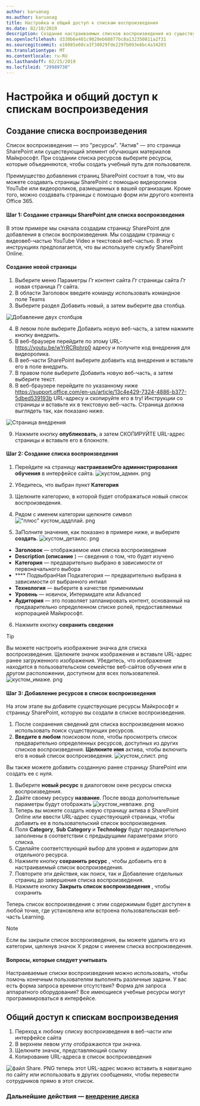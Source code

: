 ```yaml
---
author: karuanag
ms.author: karuanag
title: Настройка и общий доступ к спискам воспроизведения
ms.date: 02/10/2019
description: Создание настраиваемых списков воспроизведения из существующего контента или с новых страниц SharePoint
ms.openlocfilehash: d330b6e401c9020eb68877bc8a132350811a2f31
ms.sourcegitcommit: e10085e60ca3f38029fde229fb093e6bc4a34203
ms.translationtype: MT
ms.contentlocale: ru-RU
ms.lasthandoff: 02/25/2019
ms.locfileid: "29989730"
---
```

# <a name="customize-and-share-playlists"></a>Настройка и общий доступ к спискам воспроизведения

## <a name="create-a-playlist"></a>Создание списка воспроизведения

Список воспроизведения — это "ресурсы". "Актив" — это страница SharePoint или существующий элемент обучающих материалов Майкрософт. При создании списка ресурсов выберите ресурсы, которые объединяются, чтобы создать учебный путь для пользователя.  

Преимущество добавления страниц SharePoint состоит в том, что вы можете создавать страницы SharePoint с помощью видеороликов YouTube или видеороликов, размещенных в вашей организации. Кроме того, можно создавать страницы с помощью форм или другого контента Office 365.  

#### <a name="step-1-create-a-sharepoint-page-for-your-playlist"></a>Шаг 1: Создание страницы SharePoint для списка воспроизведения
В этом примере мы сначала создадим страницу SharePoint для добавления в список воспроизведения. Мы создадим страницу с видеовеб-частью YouTube Video и текстовой веб-частью.  В этих инструкциях предполагается, что вы используете службу SharePoint Online. 

#### <a name="create-a-new-page"></a>Создание новой страницы
1.  Выберите меню Параметры _Гт_ контент сайта _Гт_ страницы сайта _Гт_ новая страница _Гт_ сайта.
2.  В области Заголовок введите команду использовать командное поле Teams
3.  Выберите раздел Добавить новый, а затем выберите два столбца.

![Добавление двух столбцов](media/clo365addtwocolumn.png)

4.  В левом поле выберите Добавить новую веб-часть, а затем нажмите кнопку внедрить. 
5.  В веб-браузере перейдите по этому URL- https://youtu.be/wYrRCRphrp0 адресу и получите код внедрения для видеоролика. 
6.  В веб-части SharePoint выберите добавить код внедрения и вставьте его в поле внедрить. 
7.  В правом поле выберите Добавить новую веб-часть, а затем выберите текст. 
8.  В веб-браузере перейдите по указанному ниже https://support.office.com/en-us/article/13c4e429-7324-4886-b377-5dbed539193b URL-адресу и скопируйте его в try! Инструкции со страницы и вставьте их в текстовую веб-часть. Страница должна выглядеть так, как показано ниже. 

![Страница внедрения](media/clo365teamscommandbox.png)

9.  Нажмите кнопку **опубликовать**, а затем СКОПИРУЙТЕ URL-адрес страницы и вставьте его в блокноте.

#### <a name="step-2-create-the-playlist"></a>Шаг 2: Создание списка воспроизведения

1. Перейдите на страницу **настраиваемОго администрирования обучения** в интерфейсе сайта. ![кустом_админ. png](media/custom_admin.png)
1. Убедитесь, что выбран пункт **Категория** 
1. Щелкните категорию, в которой будет отображаться новый список воспроизведения.
1. Рядом с именем категории щелкните символ !["плюс" кустом_аддплай. png](media/custom_addplay.png)

1. ЗаПолните значения, как показано в примере ниже, и выберите **создать**. ![кустом_детаилс. png](media/custom_details.png)
- **Заголовок** — отображаемое имя списка воспроизведения
- **Description (описание** ) — сведения о том, что будет изучено
- **Категория** — предварительно выбрано в зависимости от первоначального выбора
- **** ПодвыбранНая Подкатегория — предварительно выбрана в зависимости от выбранного интиал
- **Технология** — выберите в качестве применимым
- **Уровень** — новичок, Интермидате или Advanced
- **Аудитория** — это позволяет запланировать контент, основанный на предварительно определенном списке ролей, предоставляемых корпорацией Майкрософт.

6. Нажмите кнопку **сохранить сведения**

> [!TIP]
> Вы можете настроить изображение значка для списка воспроизведения.  Щелкните значок изображения и вставьте URL-адрес ранее загруженного изображения.  Убедитесь, что изображение находится в пользовательском семействе веб-сайтов обучения или в другом расположении, доступном для всех пользователей.  
![кустом_имаже. png](media/custom_image.png)

#### <a name="step-3-add-assets-to-the-playlist"></a>Шаг 3: Добавление ресурсов в список воспроизведения
На этом этапе вы добавите существующие ресурсы Майкрософт и страницу SharePoint, которую вы создали в списке воспроизведения. 

1. После сохранения сведений для списка воспроизведения можно использовать поиск существующих ресурсов.
1. **Введите в любом** поисковом поле, чтобы просмотреть список предварительно определенных ресурсов, доступных из других списков воспроизведения. **Щелкните имя** актива, чтобы включить его в новый список воспроизведения. ![кустом_слист. png](media/custom_slist.png)

Вы также можете добавить созданную ранее страницу SharePoint или создать ее с нуля.

1. Выберите **новый ресурс** в диалоговом окне ресурсы списка воспроизведения.
1. Дайте своему ресурсу **название**. После ввода дополнительные параметры будут отображать ![кустом_невпаже. png](media/custom_newpage.png)
1. Теперь вы можете создать новую страницу актива в SharePoint Online или ввести URL-адрес существующей страницы, чтобы добавить ее в пользовательский список воспроизведения. 
1. Поля **Category**, **Sub Category** и **Technology** будут предварительно заполнены в соответствии с предыдущими параметрами этого списка.
1. Сделайте соответствующий выбор для уровня и аудитории для отдельного ресурса.  
1. Нажмите кнопку **сохранить ресурс** , чтобы добавить его в настраиваемый список воспроизведения.
1. Повторите эти действия, как поиск, так и Добавление отдельных страниц до завершения списка воспроизведения. 
1. Нажмите кнопку **Закрыть список воспроизведения** , чтобы сохранить

Теперь список воспроизведения с этим содержимым будет доступен в любой точке, где установлена или встроена пользовательская веб-часть Learning. 

> [!NOTE]
> Если вы закрыли список воспроизведения, вы можете удалить его из категории, щелкнув значок X рядом с именем списка воспроизведения.  

#### <a name="things-to-think-about"></a>Вопросы, которые следует учитывать

Настраиваемые списки воспроизведения можно использовать, чтобы помочь конечным пользователям выполнять различные задачи.  У вас есть форма запроса времени отсутствия?  Форма для запроса аппаратного оборудования?  Все имеющиеся учебные ресурсы могут программироваться в интерфейсе.  

## <a name="share-playlists"></a>Общий доступ к спискам воспроизведения

1. Переход к любому списку воспроизведения в веб-части или интерфейсе сайта
1. В верхнем левом углу отображаются три значка.
1. Щелкните значок, представляющий ссылку
1. Копирование URL-адреса в список воспроизведения

![файл Share.](media/share.png) PNG теперь этот URL-адрес можно вставить в навигацию по сайту или использовать в других сообщениях, чтобы перевести сотрудников прямо в этот список. 

### <a name="next-steps---drive-adoptiondriveadoptionmd"></a>Дальнейшие действия — [внедрение диска](driveadoption.md)

